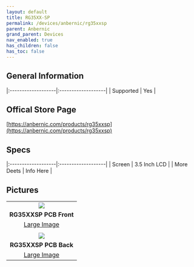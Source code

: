 ```yaml
---
layout: default
title: RG35XX-SP
permalink: /devices/anbernic/rg35xxsp
parent: Anbernic
grand_parent: Devices
nav_enabled: true
has_children: false
has_toc: false
---
```


## General Information

|:-------------------|:-------------------|
| Supported          | Yes                |


## Offical Store Page
[https://anbernic.com/products/rg35xxsp](https://anbernic.com/products/rg35xxsp)

## Specs

|:-------------------|:-------------------|
| Screen             | 3.5 Inch LCD       |
| More Deets         | Info Here          |

## Pictures

|                                                  |
|:------------------------------------------------:|
| ![](../assets/images/RG35XX-SP-01-small.png)     |
| **RG35XXSP PCB Front**                           |
| [Large Image](assets/images/RG35XX-SP-01.png)    |
|                                                  |
| ![](../assets/images/RG35XX-SP-02-small.png)     |
| **RG35XXSP PCB Back**                            |
| [Large Image](../assets/images/RG35XX-SP-02.png) |
